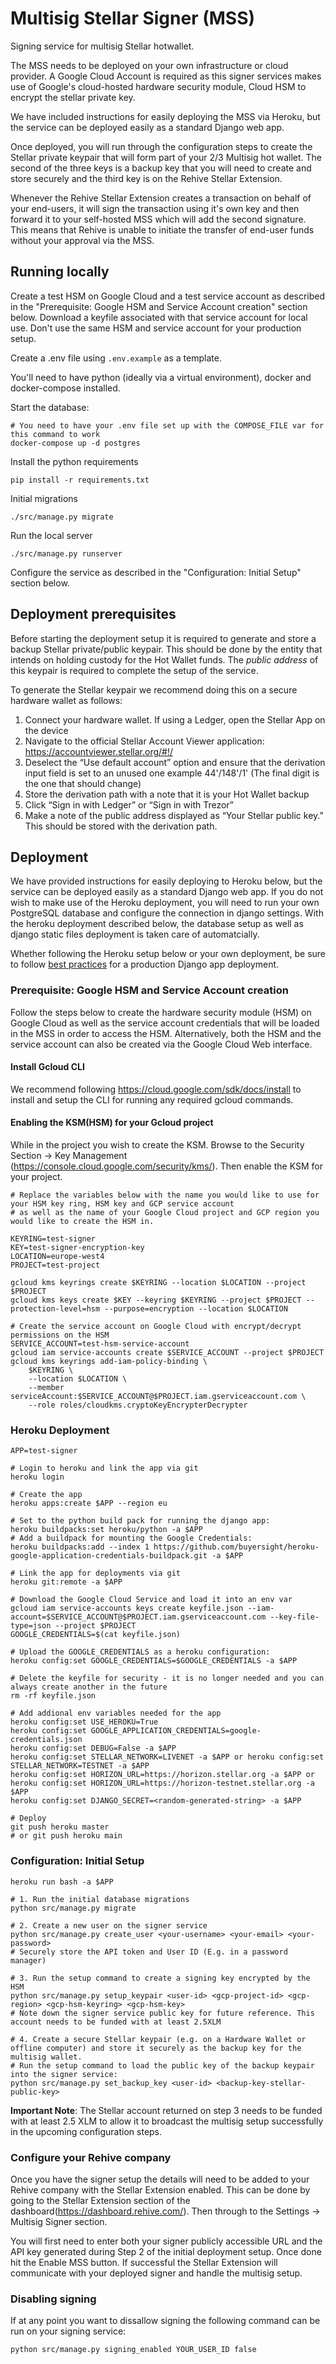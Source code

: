 # Multisig Stellar Signer (MSS)

Signing service for multisig Stellar hotwallet.

The MSS needs to be deployed on your own infrastructure or cloud provider. A Google Cloud Account is required as this signer services makes use of Google's cloud-hosted hardware security module, Cloud HSM to encrypt the stellar private key.

We have included instructions for easily deploying the MSS via Heroku, but the service can be deployed easily as a standard Django web app.

Once deployed, you will run through the configuration steps to create the Stellar private keypair that will form part of your 2/3 Multisig hot wallet. The second of the three keys is a backup key that you will need to create and store securely and the third key is on the Rehive Stellar Extension.

Whenever the Rehive Stellar Extension creates a transaction on behalf of your end-users, it will sign the transaction using it's own key and then forward it to your self-hosted MSS which will add the second signature. This means that Rehive is unable to initiate the transfer of end-user funds without your approval via the MSS.


## Running locally
Create a test HSM on Google Cloud and a test service account as described in the "Prerequisite: Google HSM and Service Account creation" section below. Download a keyfile associated with that service account for local use. Don't use the same HSM and service account for your production setup.

Create a .env file using `.env.example` as a template.

You'll need to have python (ideally via a virtual environment), docker and docker-compose installed.

Start the database:
```
# You need to have your .env file set up with the COMPOSE_FILE var for this command to work
docker-compose up -d postgres
```
Install the python requirements
```
pip install -r requirements.txt
```
Initial migrations
```
./src/manage.py migrate
```
Run the local server
```
./src/manage.py runserver
```
Configure the service as described in the "Configuration: Initial Setup" section below.


## Deployment prerequisites
Before starting the deployment setup it is required to generate and store a backup Stellar private/public keypair. This should be done by the entity that intends on holding custody for the Hot Wallet funds. The *public address* of this keypair is required to complete the setup of the service.

To generate the Stellar keypair we recommend doing this on a secure hardware wallet as follows:

1. Connect your hardware wallet. If using a Ledger, open the Stellar App on the device
2. Navigate to the official Stellar Account Viewer application: https://accountviewer.stellar.org/#!/
3. Deselect the “Use default account” option and ensure that the derivation input field is set to an unused one example 44'/148'/1' (The final digit is the one that should change)
4. Store the derivation path with a note that it is your Hot Wallet backup
4. Click “Sign in with Ledger” or “Sign in with Trezor”
5. Make a note of the public address displayed as “Your Stellar public key.” This should be stored with the derivation path.


## Deployment
We have provided instructions for easily deploying to Heroku below, but the service can be deployed easily as a standard Django web app. If you do not wish to make use of the Heroku deployment, you will need to run your own PostgreSQL database and configure the connection in django settings. With the heroku deployment described below, the database setup as well as django static files deployment is taken care of automatcially.

Whether following the Heroku setup below or your own deployment, be sure to follow [best practices](https://docs.djangoproject.com/en/3.2/howto/deployment/checklist/) for a production Django app deployment.

### Prerequisite: Google HSM and Service Account creation
Follow the steps below to create the hardware security module (HSM) on Google Cloud as well as the service account credentials that will be loaded in the MSS in order to access the HSM. Alternatively, both the HSM and the service account can also be created via the Google Cloud Web interface.

#### Install Gcloud CLI
We recommend following https://cloud.google.com/sdk/docs/install to install and setup the CLI for running any required gcloud commands.

#### Enabling the KSM(HSM) for your Gcloud project
While in the project you wish to create the KSM. Browse to the Security Section -> Key Management (https://console.cloud.google.com/security/kms/). Then enable the KSM for your project.

```
# Replace the variables below with the name you would like to use for your HSM key ring, HSM key and GCP service account
# as well as the name of your Google Cloud project and GCP region you would like to create the HSM in.

KEYRING=test-signer
KEY=test-signer-encryption-key
LOCATION=europe-west4
PROJECT=test-project

gcloud kms keyrings create $KEYRING --location $LOCATION --project $PROJECT
gcloud kms keys create $KEY --keyring $KEYRING --project $PROJECT --protection-level=hsm --purpose=encryption --location $LOCATION

# Create the service account on Google Cloud with encrypt/decrypt permissions on the HSM
SERVICE_ACCOUNT=test-hsm-service-account
gcloud iam service-accounts create $SERVICE_ACCOUNT --project $PROJECT
gcloud kms keyrings add-iam-policy-binding \
    $KEYRING \
    --location $LOCATION \
    --member serviceAccount:$SERVICE_ACCOUNT@$PROJECT.iam.gserviceaccount.com \
    --role roles/cloudkms.cryptoKeyEncrypterDecrypter
```

### Heroku Deployment
```
APP=test-signer

# Login to heroku and link the app via git
heroku login

# Create the app
heroku apps:create $APP --region eu

# Set to the python build pack for running the django app:
heroku buildpacks:set heroku/python -a $APP
# Add a buildpack for mounting the Google Credentials:
heroku buildpacks:add --index 1 https://github.com/buyersight/heroku-google-application-credentials-buildpack.git -a $APP

# Link the app for deployments via git
heroku git:remote -a $APP

# Download the Google Cloud Service and load it into an env var
gcloud iam service-accounts keys create keyfile.json --iam-account=$SERVICE_ACCOUNT@$PROJECT.iam.gserviceaccount.com --key-file-type=json --project $PROJECT
GOOGLE_CREDENTIALS=$(cat keyfile.json)

# Upload the GOOGLE_CREDENTIALS as a heroku configuration:
heroku config:set GOOGLE_CREDENTIALS=$GOOGLE_CREDENTIALS -a $APP

# Delete the keyfile for security - it is no longer needed and you can always create another in the future
rm -rf keyfile.json

# Add addional env variables needed for the app
heroku config:set USE_HEROKU=True
heroku config:set GOOGLE_APPLICATION_CREDENTIALS=google-credentials.json
heroku config:set DEBUG=False -a $APP
heroku config:set STELLAR_NETWORK=LIVENET -a $APP or heroku config:set STELLAR_NETWORK=TESTNET -a $APP
heroku config:set HORIZON_URL=https://horizon.stellar.org -a $APP or heroku config:set HORIZON_URL=https://horizon-testnet.stellar.org -a $APP
heroku config:set DJANGO_SECRET=<random-generated-string> -a $APP

# Deploy
git push heroku master
# or git push heroku main
```

### Configuration: Initial Setup
```
heroku run bash -a $APP

# 1. Run the initial database migrations
python src/manage.py migrate

# 2. Create a new user on the signer service
python src/manage.py create_user <your-username> <your-email> <your-password>
# Securely store the API token and User ID (E.g. in a password manager)

# 3. Run the setup command to create a signing key encrypted by the HSM
python src/manage.py setup_keypair <user-id> <gcp-project-id> <gcp-region> <gcp-hsm-keyring> <gcp-hsm-key>
# Note down the signer service public key for future reference. This account needs to be funded with at least 2.5XLM

# 4. Create a secure Stellar keypair (e.g. on a Hardware Wallet or offline computer) and store it securely as the backup key for the multisig wallet.
# Run the setup command to load the public key of the backup keypair into the signer service:
python src/manage.py set_backup_key <user-id> <backup-key-stellar-public-key>
```
**Important Note**: The Stellar account returned on step 3 needs to be funded with at least 2.5 XLM to allow it to broadcast the multisig setup successfully in the upcoming configuration steps.

### Configure your Rehive company
Once you have the signer setup the details will need to be added to your Rehive company with the Stellar Extension enabled. This can be done by going to the Stellar Extension section of the dashboard(https://dashboard.rehive.com/). Then through to the Settings -> Multisig Signer section.

You will first need to enter both your signer publicly accessible URL and the API key generated during Step 2 of the initial deployment setup. Once done hit the Enable MSS button. If successful the Stellar Extension will communicate with your deployed signer and handle the multisig setup.

### Disabling signing
If at any point you want to dissallow signing the following command can be run on your signing service:
```
python src/manage.py signing_enabled YOUR_USER_ID false 
```

